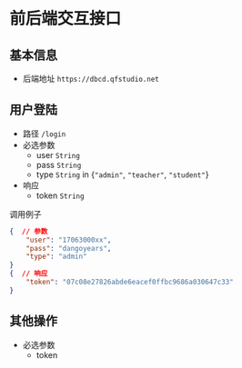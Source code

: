 # 前后端交互接口

## 基本信息

- 后端地址 `https://dbcd.qfstudio.net`

## 用户登陆

- 路径 `/login`
- 必选参数
  - user `String`
  - pass `String`
  - type `String` in {`"admin"`, `"teacher"`, `"student"`}
- 响应
  - token `String`

调用例子

```json
{  // 参数
    "user": "17063000xx",
    "pass": "dangoyears",
    "type": "admin"
}
{  // 响应
    "token": "07c08e27826abde6eacef0ffbc9686a030647c33"
}
```

## 其他操作

- 必选参数
  - token
